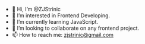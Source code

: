 - 👋 Hi, I’m @ZJStrinic
- 👀 I’m interested in Frontend Developing.
- 🌱 I’m currently learning JavaScript.
- 💞️ I’m looking to collaborate on any frontend project.
- 📫 How to reach me: zjstrinic@gmail.com

<!---
ZJStrinic/ZJStrinic is a ✨ special ✨ repository because its `README.md` (this file) appears on your GitHub profile.
You can click the Preview link to take a look at your changes.
--->
